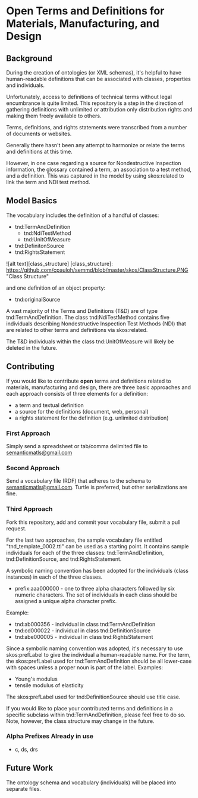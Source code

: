 # Open Terms and Definitions for Materials, Manufacturing, and Design
## Background
During the creation of ontologies (or XML schemas), it's helpful to have human-readable definitions that can be associated with classes, properties and individuals.

Unfortunately, access to definitions of technical terms without legal encumbrance is quite limited.  This repository is a step in the direction of gathering definitions with unlimited or attribution only distribution rights and making them freely available to others.

Terms, definitions, and rights statements were transcribed from a number of documents or websites.

Generally there hasn't been any attempt to harmonize or relate the terms and definitions at this time.

However, in one case regarding a source for Nondestructive Inspection information, the glossary contained a term, an association to a test method, and a definition.  This was captured in the model by using skos:related to link the term and NDI test method.

## Model Basics
The vocabulary includes the definition of a handful of classes:
* tnd:TermAndDefinition
  * tnd:NdiTestMethod
  * tnd:UnitOfMeasure
* tnd:DefinitonSource
* tnd:RightsStatement

![alt text][class_structure]
[class_structure]: https://github.com/cpauloh/semmd/blob/master/skos/ClassStructure.PNG "Class Structure"

and one definition of an object property:
* tnd:originalSource

A vast majority of the Terms and Definitions (T&D) are of type tnd:TermAndDefinition.  The class tnd:NdiTestMethod contains five individuals describing Nondestructive Inspection Test Methods (NDI) that are related to other terms and definitions via skos:related.

The T&D individuals within the class tnd:UnitOfMeasure will likely be deleted in the future.

## Contributing
If you would like to contribute **open** terms and definitions related to materials, manufacturing and design, there are three basic approaches and each approach consists of three elements for a definition:
* a term and textual definition
* a source for the definitions (document, web, personal)
* a rights statement for the definition (e.g. unlimited distribution)

### First Approach
Simply send a spreadsheet or tab/comma delimited file to semanticmatls@gmail.com
### Second Approach
Send a vocabulary file (RDF) that adheres to the schema to semanticmatls@gmail.com.  Turtle is preferred, but other serializations are fine.
### Third Approach
Fork this repository, add and commit your vocabulary file, submit a pull request.

For the last two approaches, the sample vocabulary file entitled "tnd_template_0002.ttl" can be used as a starting point. It contains sample individuals for each of the three classes:  tnd:TermAndDefinition, tnd:DefinitionSource, and tnd:RightsStatement.

A symbolic naming convention has been adopted for the individuals (class instances) in each of the three classes.

* prefix:aaa000000 - one to three alpha characters followed by six numeric characters.  The set of individuals in each class should be assigned a unique alpha character prefix.

Example:
* tnd:ab000356 - individual in class tnd:TermAndDefinition
* tnd:cd000022 - individual in class tnd:DefinitionSource
* tnd:abe000005 - individual in class tnd:RightsStatement

Since a symbolic naming convention was adopted, it's necessary to use skos:prefLabel to give the individual a human-readable name.  For the term, the skos:prefLabel used for tnd:TermAndDefinition should be all lower-case with spaces unless a proper noun is part of the label.
Examples:
* Young's modulus
* tensile modulus of elasticity

The skos:prefLabel used for tnd:DefinitionSource should use title case.

If you would like to place your contributed terms and definitions in a specific subclass within tnd:TermAndDefinition, please feel free to do so.  Note, however, the class structure may change in the future.

### Alpha Prefixes Already in use
* c, ds, drs

## Future Work
The ontology schema and vocabulary (individuals) will be placed into separate files.
